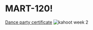 # MART-120!
[Dance party certificate](https://user-images.githubusercontent.com/98227880/151693033-3334d2e4-3273-4c6d-99b5-c20fc2a30e14.png)
![kahoot week 2](https://user-images.githubusercontent.com/98227880/151693224-41018e26-1479-4e98-a39e-8064bf2ba9fb.png)
